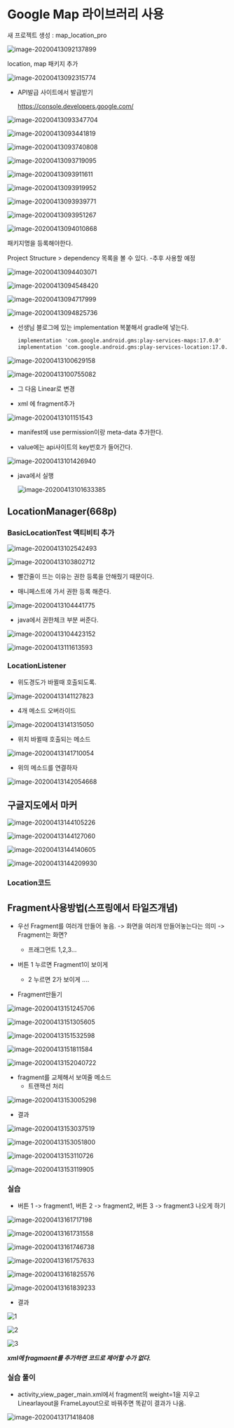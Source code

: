 # Google Map 라이브러리 사용





새 프로젝트 생성 : map_location_pro

![image-20200413092137899](images/image-20200413092137899.png)





location, map 패키지 추가

![image-20200413092315774](images/image-20200413092315774.png)



* API발급 사이트에서 발급받기

  https://console.developers.google.com/

![image-20200413093347704](images/image-20200413093347704.png)

![image-20200413093441819](images/image-20200413093441819.png)





![image-20200413093740808](images/image-20200413093740808.png)

![image-20200413093719095](images/image-20200413093719095.png)

![image-20200413093911611](images/image-20200413093911611.png)

![image-20200413093919952](images/image-20200413093919952.png)

![image-20200413093939771](images/image-20200413093939771.png)

![image-20200413093951267](images/image-20200413093951267.png)

![image-20200413094010868](images/image-20200413094010868.png)



패키지명을 등록해야한다. 





Project Structure > dependency 목록을 볼 수 있다. -추후 사용할 예정

![image-20200413094403071](images/image-20200413094403071.png)







![image-20200413094548420](images/image-20200413094548420.png)

![image-20200413094717999](images/image-20200413094717999.png)

![image-20200413094825736](images/image-20200413094825736.png)



* 선생님 블로그에 있는 implementation 복붙해서 gradle에 넣는다.

  ```xml
  implementation 'com.google.android.gms:play-services-maps:17.0.0'
  implementation 'com.google.android.gms:play-services-location:17.0.0'
  ```

  

![image-20200413100629158](images/image-20200413100629158.png)











![image-20200413100755082](images/image-20200413100755082.png)

* 그 다음 Linear로 변경





* xml 에 fragment추가

![image-20200413101151543](images/image-20200413101151543.png)



* manifest에 use permission이랑 meta-data 추가한다.

* value에는 api사이트의 key번호가 들어간다.

![image-20200413101426940](images/image-20200413101426940.png)



* java에서 실행

  ![image-20200413101633385](images/image-20200413101633385.png)

  





## LocationManager(668p)





### BasicLocationTest 액티비티 추가

![image-20200413102542493](images/image-20200413102542493.png)





![image-20200413103802712](images/image-20200413103802712.png)

* 빨간줄이 뜨는 이유는 권한 등록을 안해줬기 때문이다.

* 매니페스트에 가서 권한 등록 해준다.

![image-20200413104441775](images/image-20200413104441775.png)





* java에서 권한체크 부분 써준다.

![image-20200413104423152](images/image-20200413104423152.png)

![image-20200413111613593](images/image-20200413111613593.png)



### LocationListener

- 위도경도가 바뀔때 호출되도록.

![image-20200413141127823](images/image-20200413141127823.png)

- 4개 메소드 오버라이드

![image-20200413141315050](images/image-20200413141315050.png)

- 위치 바뀔때 호출되는 메소드

![image-20200413141710054](images/image-20200413141710054.png)

- 위의 메소드를 연결하자

![image-20200413142054668](images/image-20200413142054668.png)



## 구글지도에서 마커

![image-20200413144105226](images/image-20200413144105226.png)

![image-20200413144127060](images/image-20200413144127060.png)

![image-20200413144140605](images/image-20200413144140605.png)

![image-20200413144209930](images/image-20200413144209930.png)

### Location코드



## Fragment사용방법(스프링에서 타일즈개념)

- 우선 Fragment를 여러개 만들어 놓음. ->  화면을 여러개 만들어놓는다는 의미 -> Fragment는 화면?
  - 프래그먼트 1,2,3...
- 버튼 1 누르면 Fragment1이 보이게
  - 2 누르면 2가 보이게 ....

- Fragment만들기

![image-20200413151245706](images/image-20200413151245706.png)

![image-20200413151305605](images/image-20200413151305605.png)

![image-20200413151532598](images/image-20200413151532598.png)

![image-20200413151811584](images/image-20200413151811584.png)

![image-20200413152040722](images/image-20200413152040722.png)

- fragment를 교체해서 보여줄 메소드
  - 트랜잭션 처리

![image-20200413153005298](images/image-20200413153005298.png)

- 결과

![image-20200413153037519](images/image-20200413153037519.png)

![image-20200413153051800](images/image-20200413153051800.png)

![image-20200413153110726](images/image-20200413153110726.png)

![image-20200413153119905](images/image-20200413153119905.png)



### 실습

- 버튼 1 -> fragment1, 버튼 2 -> fragment2, 버튼 3 -> fragment3 나오게 하기

![image-20200413161717198](images/image-20200413161717198.png)

![image-20200413161731558](images/image-20200413161731558.png)

![image-20200413161746738](images/image-20200413161746738.png)

![image-20200413161757633](images/image-20200413161757633.png)

![image-20200413161825576](images/image-20200413161825576.png)

![image-20200413161839233](images/image-20200413161839233.png)

- 결과

![1](images/1-1586765678820.PNG)

![2](images/2-1586765686646.PNG)

![3](images/3-1586765690948.PNG)

***xml에 fragmaent를 추가하면 코드로 제어할 수가 없다.***

### 실습 풀이

- activity_view_pager_main.xml에서 fragment의 weight=1을 지우고 Linearlayout을 FrameLayout으로 바꿔주면 똑같이 결과가 나옴.

![image-20200413171418408](images/image-20200413171418408.png)